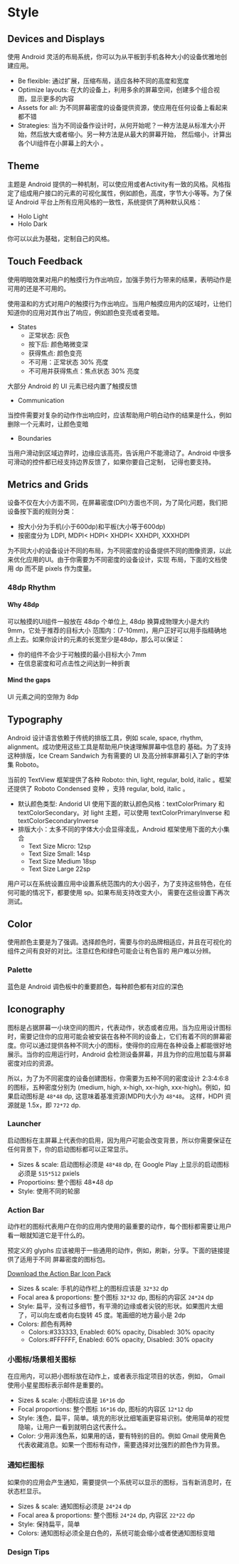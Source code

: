 # Style

## Devices and Displays

使用 Android 灵活的布局系统，你可以为从平板到手机各种大小的设备优雅地创建应用。

* Be flexible: 通过扩展，压缩布局，适应各种不同的高度和宽度
* Optimize layouts: 在大的设备上，利用多余的屏幕空间，创建多个组合视图，显示更多的内容
* Assets for all: 为不同屏幕密度的设备提供资源，使应用在任何设备上看起来都不错
* Strategies: 当为不同设备作设计时，从何开始呢？一种方法是从标准大小开始，然后放大或者缩小。另一种方法是从最大的屏幕开始，
然后缩小，计算出各个UI组件在小屏幕上的大小 。

## Theme

主题是 Android 提供的一种机制，可以使应用或者Activity有一致的风格。风格指定了组成用户接口的元素的可视化属性，例如颜色，高度，字节大小等等。为了保证 Android 平台上所有应用风格的一致性，系统提供了两种默认风格：

* Holo Light
* Holo Dark

你可以以此为基础，定制自己的风格。

## Touch Feedback

使用明暗效果对用户的触摸行为作出响应，加强手势行为带来的结果，表明动作是可用的还是不可用的。

使用温和的方式对用户的触摸行为作出响应。当用户触摸应用内的区域时，让他们知道你的应用对其作出了响应，例如颜色变亮或者变暗。

* States
  - 正常状态: 灰色
  - 按下后: 颜色略微变深
  - 获得焦点: 颜色变亮
  - 不可用：正常状态 30% 亮度
  - 不可用并获得焦点：焦点状态 30% 亮度

大部分 Android 的 UI 元素已经内置了触摸反馈

* Communication

当控件需要对复杂的动作作出响应时，应该帮助用户明白动作的结果是什么，例如删除一个元素时，让颜色变暗

* Boundaries

当用户滑动到区域边界时，边缘应该高亮，告诉用户不能滑动了。Android 中很多可滑动的控件都已经支持边界反馈了，如果你要自己定制，
记得也要支持。

## Metrics and Grids

设备不仅在大小方面不同，在屏幕密度(DPI)方面也不同，为了简化问题，我们把设备按下面的规则分类：

* 按大小分为手机(小于600dp)和平板(大小等于600dp)
* 按密度分为 LDPI, MDPI< HDPI< XHDPI< XXHDPI, XXXHDPI

为不同大小的设备设计不同的布局，为不同密度的设备提供不同的图像资源，以此来优化应用的UI。由于你需要为不同密度的设备设计，实现
布局，下面的文档使用 dp 而不是 pixels 作为度量。

### 48dp Rhythm

#### Why 48dp

可以触摸的UI组件一般放在 48dp 个单位上, 48dp 换算成物理大小是大约 9mm，它处于推荐的目标大小 范围内：(7-10mm)，用户正好可以用手指精确地点上去。如果你设计的元素的长宽至少是48dp，那么可以保证：

* 你的组件不会少于可触摸的最小目标大小 7mm
* 在信息密度和可点击性之间达到一种折衷

#### Mind the gaps

UI 元素之间的空隙为 8dp

## Typography

Android 设计语言依赖于传统的排版工具，例如 scale, space, rhythm, alignment。成功使用这些工具是帮助用户快速理解屏幕中信息的
基础。为了支持这种排版，Ice Cream Sandwich 为有需要的 UI 及高分辨率屏幕引入了新的字体集 Roboto。

当前的 TextView 框架提供了各种 Roboto: thin, light, regular, bold, italic 。框架还提供了 Roboto Condensed 变种 ，支持 regular, bold, italic 。

* 默认颜色类型: Andorid UI 使用下面的默认颜色风格：textColorPrimary 和 textColorSecondary。对 light 主题，可以使用 textColorPrimaryInverse 和 textColorSecondaryInverse
* 排版大小：太多不同的字体大小会显得凌乱，Android 框架使用下面的大小集合
  - Text Size Micro: 12sp
  - Text Size Small: 14sp
  - Text Size Medium 18sp
  - Text Size Large 22sp

用户可以在系统设置应用中设置系统范围内的大小因子，为了支持这些特色，在任何可能的情况下，都要使用 sp。如果布局支持改变大小，
需要在这些设置下再次测试。

## Color

使用颜色主要是为了强调。选择颜色时，需要与你的品牌相适应，并且在可视化的组件之间有良好的对比。注意红色和绿色可能会让有色盲的
用户难以分辨。

### Palette

蓝色是 Android 调色板中的重要颜色，每种颜色都有对应的深色

## Iconography

图标是占据屏幕一小块空间的图片，代表动作，状态或者应用。当为应用设计图标时，需要记住你的应用可能会被安装在各种不同的设备上，它们有着不同的屏幕密度。你可以通过提供各种不同大小的图标，使得你的应用在各种设备上都能很好地展示。当你的应用运行时，Android 会检测设备屏幕，并且为你的应用加载与屏幕密度对应的资源。

所以，为了为不同密度的设备创建图标，你需要为五种不同的密度设计 2:3:4:6:8 的图标，五种密度分别为 (medium, high, x-high, xx-high, xxx-high)。例如，如果启动图标是 `48*48` dp, 这意味着基准资源(MDPI)大小为 `48*48`。 这样，HDPI 资源就是 1.5x，即 `72*72` dp. 

### Launcher

启动图标在主屏幕上代表你的启用，因为用户可能会改变背景，所以你需要保证在任何背景下，你的启动图标都可以正常显示。

* Sizes & scale: 启动图标必须是 `48*48` dp, 在 Google Play 上显示的启动图标必须是 `515*512` pxiels
* Proportioins: 整个图标 48*48 dp
* Style: 使用不同的轮廓

### Action Bar

动作栏的图标代表用户在你的应用内使用的最重要的动作，每个图标都需要让用户看一眼就知道它是干什么的。

预定义的 glyphs 应该被用于一些通用的动作，例如，刷新，分享。下面的链接提供了适用于不同 屏幕密度的图标包。

[Download the Action Bar Icon Pack](http://developer.android.com/downloads/design/Android_Design_Icons_20131106.zip)

* Sizes & scale: 手机的动作栏上的图标应该是 `32*32` dp
* Focal area & proportions: 整个图标 `32*32` dp, 图标的内容区 `24*24` dp
* Style: 扁平，没有过多细节，有平滑的边缘或者尖锐的形状。如果图片太细了，可以向左或者向右旋转 45 度。笔画细的地方最小是 2dp
* Colors: 颜色有两种 
    - Colors:#333333, Enabled: 60% opacity, Disabled: 30% opacity
    - Colors:#FFFFFF, Enabled: 60% opacity, Disabled: 30% opacity

### 小图标/场景相关图标

在应用内，可以把小图标放在动作上，或者表示指定项目的状态，例如， Gmail 使用小星星图标表示邮件是重要的。

* Sizes & scale: 小图标应该是 `16*16` dp
* Focal  proportions: 整个图标 `16*16` dp, 图标的内容区 `12*12` dp
* Style: 浅色，扁平，简单。填充的形状比细笔画更容易识别。使用简单的视觉隐喻，让用户一看到就明白这代表什么。
* Color: 少用非浅色系，如果用的话，要有特别的目的。例如 Gmail 使用黄色代表收藏消息。如果一个图标有动作，需要选择对比强烈的颜色作为背景。

### 通知栏图标

如果你的应用会产生通知，需要提供一个系统可以显示的图标，当有新消息时，在状态栏显示。

* Sizes & scale: 通知图标必须是 `24*24` dp
* Focal area & proportions: 整个图标 `24*24` dp, 内容区 `22*22` dp
* Style: 保持扁平，简单
* Colors: 通知图标必须全是白色的，系统可能会缩小或者使通知图标变暗

### Design Tips
